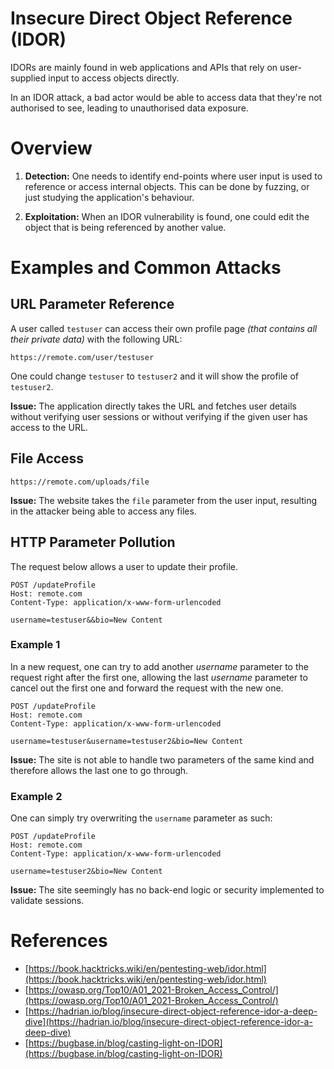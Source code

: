 # Insecure Direct Object Reference (IDOR)

IDORs are mainly found in web applications and APIs that rely on user-supplied input to access objects directly.

In an IDOR attack, a bad actor would be able to access data that they're not authorised to see, leading to unauthorised data exposure.



# Overview

1. **Detection:** One needs to identify end-points where user input is used to reference or access internal objects. This can be done by fuzzing, or just studying the application's behaviour.

2. **Exploitation:** When an IDOR vulnerability is found, one could edit the object that is being referenced by another value.



# Examples and Common Attacks

## URL Parameter Reference

A user called `testuser` can access their own profile page *(that contains all their private data)* with the following URL:

```
https://remote.com/user/testuser
```

One could change `testuser` to `testuser2` and it will show the profile of `testuser2`.

**Issue:** The application directly takes the URL and fetches user details without verifying user sessions or without verifying if the given user has access to the URL.

## File Access

```
https://remote.com/uploads/file
```

**Issue:** The website takes the `file` parameter from the user input, resulting in the attacker being able to access any files.

## HTTP Parameter Pollution

The request below allows a user to update their profile.

```
POST /updateProfile
Host: remote.com
Content-Type: application/x-www-form-urlencoded

username=testuser&&bio=New Content
```

### Example 1
In a new request, one can try to add another *username* parameter to the request right after the first one, allowing the last *username* parameter to cancel out the first one and forward the request with the new one.

```
POST /updateProfile
Host: remote.com
Content-Type: application/x-www-form-urlencoded

username=testuser&username=testuser2&bio=New Content
```

**Issue:** The site is not able to handle two parameters of the same kind and therefore allows the last one to go through.

### Example 2
One can simply try overwriting the `username` parameter as such:
```
POST /updateProfile
Host: remote.com
Content-Type: application/x-www-form-urlencoded

username=testuser2&bio=New Content
```

**Issue:** The site seemingly has no back-end logic or security implemented to validate sessions.

# References
- [https://book.hacktricks.wiki/en/pentesting-web/idor.html](https://book.hacktricks.wiki/en/pentesting-web/idor.html)
- [https://owasp.org/Top10/A01_2021-Broken_Access_Control/](https://owasp.org/Top10/A01_2021-Broken_Access_Control/)
- [https://hadrian.io/blog/insecure-direct-object-reference-idor-a-deep-dive](https://hadrian.io/blog/insecure-direct-object-reference-idor-a-deep-dive)
- [https://bugbase.in/blog/casting-light-on-IDOR](https://bugbase.in/blog/casting-light-on-IDOR)